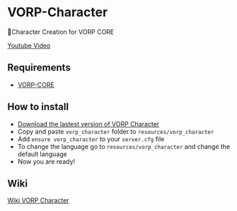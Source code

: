 # VORP-Character
🤠Character Creation for VORP CORE

[Youtube Video](https://www.youtube.com/watch?v=Se8qX1ZE_YM&feature=youtu.be)

## Requirements
- [VORP-CORE](https://github.com/VORPCORE/VORP-Core)

## How to install
* [Download the lastest version of VORP Character](https://github.com/VORPCORE/VORP-Character/releases)
* Copy and paste ```vorp_character``` folder to ```resources/vorp_character```
* Add ```ensure vorp_character``` to your ```server.cfg``` file
* To change the language go to ```resources/vorp_character``` and change the default language
* Now you are ready!

## Wiki
[Wiki VORP Character](https://forum.vorpcore.com/d/8-api-vorp-character)
